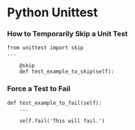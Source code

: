 # Python Unittest

### How to Temporarily Skip a Unit Test

    from unittest import skip
    ...
    
        @skip
        def test_example_to_skip(self):

### Force a Test to Fail

    def test_example_to_fail(self):
        ...
        
        self.fail('This will fail.')
